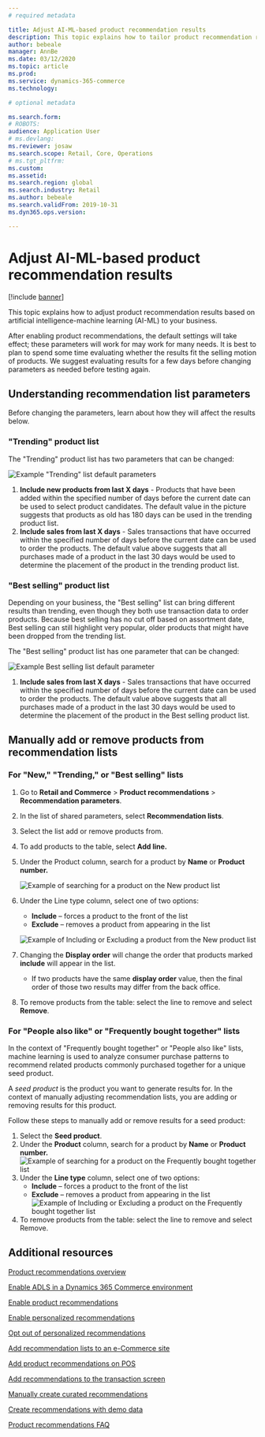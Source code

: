 ```yaml
---
# required metadata

title: Adjust AI-ML-based product recommendation results
description: This topic explains how to tailor product recommendation results based on artificial intelligence-machine learning (AI-ML) to your business. 
author: bebeale
manager: AnnBe
ms.date: 03/12/2020
ms.topic: article
ms.prod: 
ms.service: dynamics-365-commerce
ms.technology: 

# optional metadata

ms.search.form: 
# ROBOTS: 
audience: Application User
# ms.devlang: 
ms.reviewer: josaw
ms.search.scope: Retail, Core, Operations
# ms.tgt_pltfrm: 
ms.custom: 
ms.assetid: 
ms.search.region: global
ms.search.industry: Retail
ms.author: bebeale
ms.search.validFrom: 2019-10-31
ms.dyn365.ops.version: 

---
```


# Adjust AI-ML-based product recommendation results


[!include [banner](includes/banner.md)]

This topic explains how to adjust product recommendation results based on artificial intelligence-machine learning (AI-ML) to your business. 

After enabling product recommendations, the default settings will take effect; these parameters will work for may work for many needs. It is best to plan to spend some time evaluating whether the results fit the selling motion of products. We suggest evaluating results for a few days before changing parameters as needed before testing again. 

## Understanding recommendation list parameters

Before changing the parameters, learn about how they will affect the results below.

### "Trending" product list

The "Trending" product list has two parameters that can be changed:

![Example "Trending" list default parameters](./media/exampletrendingparameters.png)

1. **Include new products from last X days** - Products that have been added within the specified number of days before the current date can be used to select product candidates. The default value in the picture suggests that products as old has 180 days can be used in the trending product list.
1. **Include sales from last X days** - Sales transactions that have occurred within the specified number of days before the current date can be used to order the products. The default value above suggests that all purchases made of a product in the last 30 days would be used to determine the placement of the product in the trending product list. 

### "Best selling" product list

Depending on your business, the "Best selling" list can bring different results than trending, even though they both use transaction data to order products. Because best selling has no cut off based on assortment date, Best selling can still highlight very popular, older products that might have been dropped from the trending list. 

The "Best selling" product list has one parameter that can be changed:

![Example Best selling list default parameter](./media/examplebestsellingparameters.PNG)

1. **Include sales from last X days** - Sales transactions that have occurred within the specified number of days before the current date can be used to order the products. The default value above suggests that all purchases made of a product in the last 30 days would be used to determine the placement of the product in the Best selling product list. 

## Manually add or remove products from recommendation lists

### For "New," "Trending," or "Best selling" lists

1.	Go to **Retail and Commerce** > **Product recommendations** > **Recommendation parameters**.
1.	In the list of shared parameters, select **Recommendation lists**.
1.	Select the list add or remove products from.
1.	To add products to the table, select **Add line.** 
1.	Under the Product column, search for a product by **Name** or **Product number.**

    ![Example of searching for a product on the New product list](./media/examplenewlistconfiguration1.png)

1.	Under the Line type column, select one of two options:
    -	**Include** – forces a product to the front of the list
    -	**Exclude** – removes a product from appearing in the list
    
    ![Example of Including or Excluding a product from the New product list](./media/examplenewlistconfiguration2.png)

1.	Changing the **Display order** will change the order that products marked **include** will appear in the list.
    - If two products have the same **display order** value, then the final order of those two results may differ from the back office.
1.	To remove products from the table: select the line to remove and select **Remove**.


### For "People also like" or "Frequently bought together" lists

In the context of "Frequently bought together" or "People also like" lists, machine learning is used to analyze consumer purchase patterns to recommend related products commonly purchased together for a unique seed product. 
 
A *seed product* is the product you want to generate results for. In the context of manually adjusting recommendation lists, you are adding or removing results for this product. 

Follow these steps to manually add or remove results for a seed product:
1.	Select the **Seed product**. 
1.	Under the **Product** column, search for a product by **Name** or **Product number.**
![Example of searching for a product on the Frequently bought together list](./media/exampleFBTlistconfiguration1.png)
1. Under the **Line type** column, select one of two options:
    - **Include** – forces a product to the front of the list
    - **Exclude** – removes a product from appearing in the list     
![Example of Including or Excluding a product on the Frequently bought together list](./media/exampleFBTlistconfiguration2.png)
1.	To remove products from the table: select the line to remove and select Remove.


## Additional resources

[Product recommendations overview](product-recommendations.md)

[Enable ADLS in a Dynamics 365 Commerce environment](enable-adls-environment.md)

[Enable product recommendations](enable-product-recommendations.md)

[Enable personalized recommendations](personalized-recommendations.md)

[Opt out of personalized recommendations](personalization-gdpr.md)

[Add recommendation lists to an e-Commerce site](add-reco-list-to-page.md)

[Add product recommendations on POS](product.md)

[Add recommendations to the transaction screen](add-recommendations-control-pos-screen.md)

[Manually create curated recommendations](create-editorial-recommendation-lists.md)

[Create recommendations with demo data](product-recommendations-demo-data.md)

[Product recommendations FAQ](faq-recommendations.md)

